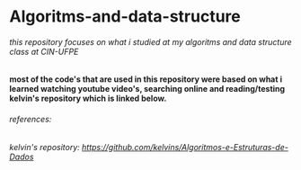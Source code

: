# Algoritms-and-data-structure

###### this repository focuses on what i studied at my algoritms and data structure class at CIN-UFPE

#### most of the code's that are used in this repository were based on what i learned watching youtube video's, searching online and reading/testing kelvin's repository which is linked below.


###### references:
###### kelvin's repository: https://github.com/kelvins/Algoritmos-e-Estruturas-de-Dados
